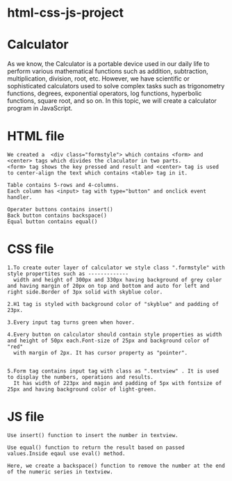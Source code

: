 # html-css-js-project
# Calculator

As we know, the Calculator is a portable device used in our daily life to perform various mathematical functions such as addition, subtraction, multiplication, division, root, etc. However, we have scientific or sophisticated calculators used to solve complex tasks such as trigonometry functions, degrees, exponential operators, log functions, hyperbolic functions, square root, and so on. In this topic, we will create a calculator program in JavaScript.

# HTML file 
    We created a  <div class="formstyle"> which contains <form> and <center> tags which divides the claculator in two parts.
    <form> tag shows the key pressed and result and <center> tag is used to center-align the text which contains <table> tag in it.

    Table contains 5-rows and 4-columns.
    Each column has <input> tag with type="button" and onclick event handler.

    Operater buttons contains insert()
    Back button contains backspace()
    Equal button contains equal()

# CSS file
    1.To create outer layer of calculator we style class ".formstyle" with style propertites such as -------------
      width and height of 300px and 330px having background of grey color and having margin of 20px on top and bottom and auto for left and right side.Border of 3px solid with skyblue color.
       
    2.H1 tag is styled with background color of "skyblue" and padding of 23px.

    3.Every input tag turns green when hover.
    
    4.Every button on calculator should contain style properties as width and height of 50px each.Font-size of 25px and background color of "red" 
      with margin of 2px. It has cursor property as "pointer".    
   
        
    5.Form tag contains input tag with class as ".textview" . It is used to display the numbers, operations and results.
      It has width of 223px and magin and padding of 5px with fontsize of 25px and having background color of light-green.

# JS file
    
    Use insert() function to insert the number in textview.

    Use equal() function to return the result based on passed values.Inside eqaul use eval() method.

    Here, we create a backspace() function to remove the number at the end of the numeric series in textview.